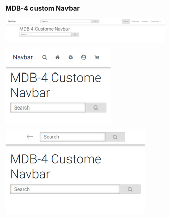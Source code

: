 
## MDB-4 custom Navbar
![Navbar Desktop](https://github.com/mirsujat/TubeLight/blob/master/mdb-4/src/img/navbar-desktop.png)


![Navbar Mobile](https://github.com/mirsujat/TubeLight/blob/master/mdb-4/src/img/navbar-mobile-1.png)


![Navbar Mobile](https://github.com/mirsujat/TubeLight/blob/master/mdb-4/src/img/navbar-mobile-2.png)
